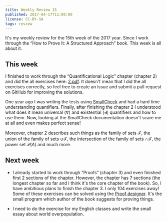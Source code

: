 ```yaml
---
title: Weekly Review 15
published: 2017-04-17T11:00:00
license: CC-BY-SA
tags: review
---
```


It's my weekly review for the 15th week of the 2017 year. Since I work through the “How to Prove It: A Structured Approach” book. This week is all about it.

<div></div><!--more-->

This week
---------
I finished to work through the “Quantificational Logic” chapter (chapter 2) and did the all exercises here: [2.pdf](https://github.com/drets/how-to-prove-it/blob/master/htp_2.pdf). It doesn't mean that I did the all exercises correctly, so feel free to create an issue and submit a pull request on GitHub for improving the solutions.

One year ago I was writing the tests using [SmallCheck](https://hackage.haskell.org/package/smallcheck-1.1.1/docs/Test-SmallCheck.html) and had a hard time understanding quantifiers. Finally, after finishing the chapter 2 I understood what does it mean universal ($\forall$) and existential ($\exists$) quantifiers and how to use them. Now, looking at the SmallCheck documentation doesn't scare me at all and even makes perfect sense!

Moreover, chapter 2 describes such things as the family of sets $\mathcal{F}$, the union of the family of sets $\cup \mathcal{F}$, the intersection of the family of sets $\cap \mathcal{F}$, the power set $\mathcal{P}(A)$ and much more.

Next week
---------

- I already started to work through “Proofs” (chapter 3) and even finished first 2 sections of the chapter. However, the chapter has 7 sections (the longest chapter so far and I think it's the core chapter of the book). So, I have ambitious plans to finish the chapter 3. I only 104 exercises away! Some of these exercises can be solved using the [Proof designer](https://app.cs.amherst.edu/~djvelleman/pd/pd.html). It's the small program which author of the book suggests for proving things.

- I need to do the exercise for my English classes and write the small essay about world overpopulation.

